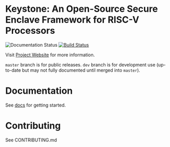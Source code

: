 # Keystone: An Open-Source Secure Enclave Framework for RISC-V Processors

![Documentation Status](https://readthedocs.org/projects/keystone-enclave/badge/)
[![Build Status](https://travis-ci.org/keystone-enclave/keystone.svg?branch=master)](https://travis-ci.org/keystone-enclave/keystone/)

Visit [Project Website](https://keystone-enclave.org) for more information.

`master` branch is for public releases.
`dev` branch is for development use (up-to-date but may not fully documented until merged into `master`).

# Documentation

See [docs](http://docs.keystone-enclave.org) for getting started.

# Contributing

See CONTRIBUTING.md
